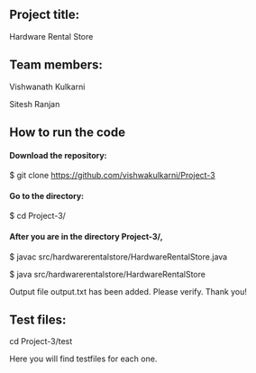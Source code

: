 ## Project title:

Hardware Rental Store


## Team members:

Vishwanath Kulkarni

Sitesh Ranjan

## How to run the code

#### Download the repository:

$ git clone https://github.com/vishwakulkarni/Project-3

#### Go to the directory:

$ cd Project-3/

#### After you are in the directory Project-3/,

$ javac src/hardwarerentalstore/HardwareRentalStore.java

$ java src/hardwarerentalstore/HardwareRentalStore

Output file output.txt has been added. Please verify. Thank you!

## Test files:

cd Project-3/test

Here you will find testfiles for each one.
